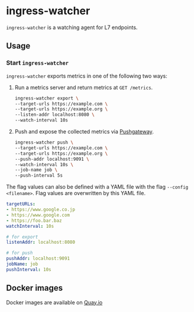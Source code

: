 ingress-watcher
===============

`ingress-watcher` is a watching agent for L7 endpoints.

Usage
-----

### Start `ingress-watcher`

`ingress-watcher` exports metrics in one of the following two ways:

1. Run a metrics server and return metrics at `GET /metrics`.
    ```bash
    ingress-watcher export \
    --target-urls https://example.com \
    --target-urls https://example.org \
    --listen-addr localhost:8080 \
    --watch-interval 10s
    ```

2. Push and expose the collected metrics via [Pushgateway](https://github.com/prometheus/pushgateway).
    ```bash
    ingress-watcher push \
    --target-urls https://example.com \
    --target-urls https://example.org \
    --push-addr localhost:9091 \
    --watch-interval 10s \
    --job-name job \
    --push-interval 5s
    ```

The flag values can also be defined with a YAML file with the flag `--config <filename>`. Flag values are overwritten by this YAML file.

```yaml
targetURLs:
- https://www.google.co.jp
- https://www.google.com
- https://foo.bar.baz
watchInterval: 10s

# for export
listenAddr: localhost:8080

# for push
pushAddr: localhost:9091
jobName: job
pushInterval: 10s
```

Docker images
-------------

Docker images are available on [Quay.io](https://quay.io/repository/cybozu/ingress-watcher)
